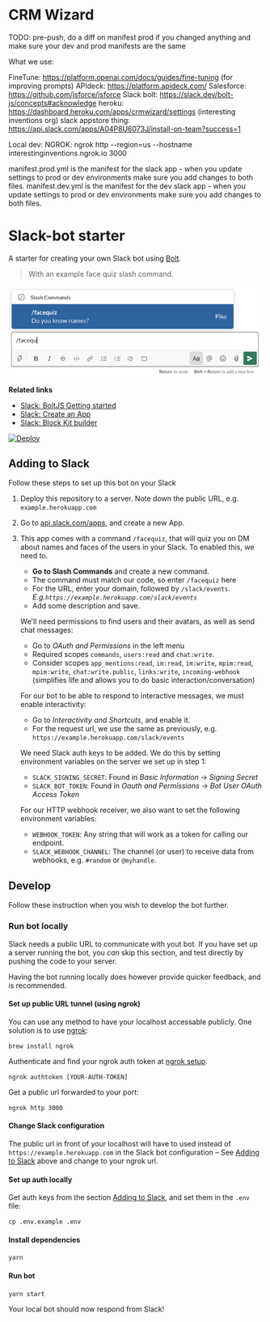 # CRM Wizard

TODO: pre-push, do a diff on manifest prod if you changed anything and make sure your dev and prod manifests are the same

What we use:

FineTune: https://platform.openai.com/docs/guides/fine-tuning (for improving prompts)
APIdeck: https://platform.apideck.com/
Salesforce: https://github.com/jsforce/jsforce
Slack bolt: https://slack.dev/bolt-js/concepts#acknowledge
heroku: https://dashboard.heroku.com/apps/crmwizard/settings (interesting inventions org)
slack appstore thing: https://api.slack.com/apps/A04P8U6073J/install-on-team?success=1

Local dev:
NGROK:
ngrok http --region=us --hostname interestinginventions.ngrok.io 3000

manifest.prod.yml is the manifest for the slack app - when you update settings to prod or dev environments make sure you add changes to both files.
manifest.dev.yml is the manifest for the dev slack app - when you update settings to prod or dev environments make sure you add changes to both files.

# Slack-bot starter

A starter for creating your own Slack bot using [Bolt](https://github.com/slackapi/bolt-js).

> With an example face quiz slash command.

![/facequiz](./slash-quiz.png)

**Related links**

- [Slack: BoltJS Getting started](https://slack.dev/bolt-js/)
- [Slack: Create an App](http://api.slack.com/apps)
- [Slack: Block Kit builder](https://app.slack.com/block-kit-builder/)

[![Deploy](https://www.herokucdn.com/deploy/button.svg)](https://heroku.com/deploy)

## Adding to Slack

Follow these steps to set up this bot on your Slack

1. Deploy this repository to a server.
   Note down the public URL, e.g. `example.herokuapp.com`

2. Go to [api.slack.com/apps](https://api.slack.com/apps?new_app=1), and create a new App.

3. This app comes with a command `/facequiz`, that will quiz you on DM about names and faces
   of the users in your Slack. To enabled this, we need to.

   - **Go to Slash Commands** and create a new command.
   - The command must match our code, so enter `/facequiz` here
   - For the URL, enter your domain, followed by `/slack/events`.
     _E.g.`https://example.herokuapp.com/slack/events`_
   - Add some description and save.

   We'll need permissions to find users and their avatars, as well as
   send chat messages:

   - Go to _OAuth and Permissions_ in the left menu
   - Required scopes `commands`, `users:read` and `chat:write`.
   - Consider scopes `app_mentions:read`, `im:read`, `im:write`, `mpim:read`, `mpim:write`, `chat:write.public`, `links:write`, `incoming-webhook` (simplifies life and allows you to do basic interaction/conversation)

   For our bot to be able to respond to interactive messages, we must enable
   interactivity:

   - Go to _Interactivity and Shortcuts_, and enable it.
   - For the request url, we use the same as previously, e.g.
     `https://example.herokuapp.com/slack/events`

   We need Slack auth keys to be added. We do this by setting environment
   variables on the server we set up in step 1:

   - `SLACK_SIGNING_SECRET`: Found in _Basic Information_ -> _Signing Secret_
   - `SLACK_BOT_TOKEN`: Found in _Oauth and Permissions_ -> _Bot User OAuth Access Token_

   For our HTTP webhook receiver, we also want to set the following
   environment variables:

   - `WEBHOOK_TOKEN`: Any string that will work as a token for calling our endpoint.
   - `SLACK_WEBHOOK_CHANNEL`: The channel (or user) to receive data from webhooks,
     e.g. `#random` or `@myhandle`.

## Develop

Follow these instruction when you wish to develop the bot
further.

### Run bot locally

Slack needs a public URL to communicate with yout bot.
If you have set up a server running the bot, you _can_ skip this
section, and test directly by pushing the code to your server.

Having the bot running locally does however provide quicker feedback,
and is recommended.

#### Set up public URL tunnel (using ngrok)

You can use any method to have your localhost accessable publicly.
One solution is to use [ngrok](https://dashboard.ngrok.com/get-started/setup):

```
brew install ngrok
```

Authenticate and find your ngrok auth token at [ngrok setup](https://dashboard.ngrok.com/get-started/setup).

```
ngrok authtoken [YOUR-AUTH-TOKEN]
```

Get a public url forwarded to your port:

```
ngrok http 3000
```

#### Change Slack configuration

The public url in front of your localhost will have to used instead of `https://example.herokuapp.com`
in the Slack bot configuration – See [Adding to Slack](#adding-to-slack) above and change to your ngrok url.

#### Set up auth locally

Get auth keys from the section [Adding to Slack](#adding-to-slack),
and set them in the `.env` file:

```
cp .env.example .env
```

#### Install dependencies

```
yarn
```

#### Run bot

```
yarn start
```

Your local bot should now respond from Slack!
